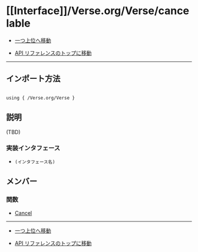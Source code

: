 # [[Interface]]/Verse.org/Verse/cancelable

- [一つ上位へ移動](../main.md)

- [API リファレンスのトップに移動](/main.md)

---

## インポート方法

```verse

using { /Verse.org/Verse }

```

## 説明

(TBD)

### 実装インタフェース

- `(インタフェース名)`

## メンバー

### 関数

- [Cancel](./F_Cancel/main.md)

---

- [一つ上位へ移動](../main.md)

- [API リファレンスのトップに移動](/main.md)
